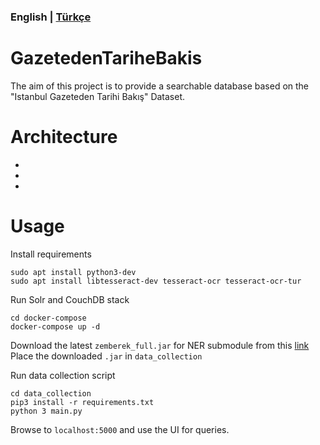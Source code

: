 ### **English** | [Türkçe](README.md)


# GazetedenTariheBakis

The aim of this project is to provide a searchable database based on the "Istanbul Gazeteden Tarihi Bakış" Dataset.

# Architecture

*
*
*

# Usage

Install requirements

    sudo apt install python3-dev
    sudo apt install libtesseract-dev tesseract-ocr tesseract-ocr-tur

Run Solr and CouchDB stack

    cd docker-compose
    docker-compose up -d

Download the latest `zemberek_full.jar` for NER submodule from this [link](https://drive.google.com/drive/folders/1FN80VbqesnqU21us4c4Pvgv2VqUsSf2z)
Place the downloaded `.jar` in `data_collection`

Run data collection script

    cd data_collection
    pip3 install -r requirements.txt
    python 3 main.py

Browse to `localhost:5000` and use the UI for queries.